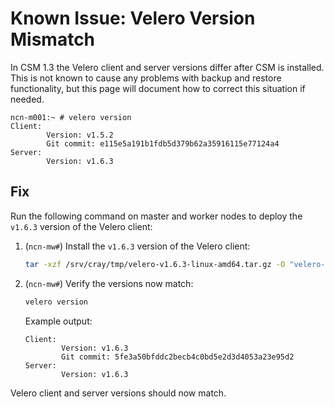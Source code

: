# Known Issue: Velero Version Mismatch

In CSM 1.3 the Velero client and server versions differ after CSM is installed. This is not known to cause any problems with backup and restore functionality, but this page will document how to correct this situation if needed.

```text
ncn-m001:~ # velero version
Client:
        Version: v1.5.2
        Git commit: e115e5a191b1fdb5d379b62a35916115e77124a4
Server:
        Version: v1.6.3
```

## Fix

Run the following command on master and worker nodes to deploy the `v1.6.3` version of the Velero client:

   1. (`ncn-mw#`) Install the `v1.6.3` version of the Velero client:

       ```bash
       tar -xzf /srv/cray/tmp/velero-v1.6.3-linux-amd64.tar.gz -O "velero-v1.6.3-linux-amd64/velero" > /usr/bin/velero
       ```

   1. (`ncn-mw#`) Verify the versions now match:

       ```bash
       velero version
       ```

       Example output:

       ```text
       Client:
               Version: v1.6.3
               Git commit: 5fe3a50bfddc2becb4c0bd5e2d3d4053a23e95d2
       Server:
               Version: v1.6.3
       ```

Velero client and server versions should now match.
